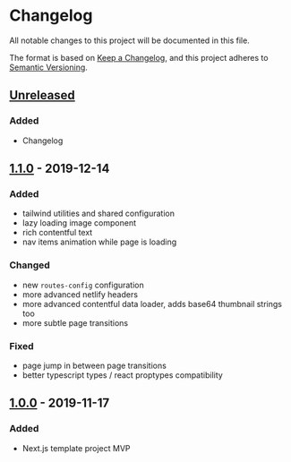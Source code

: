 # Changelog

All notable changes to this project will be documented in this file.

The format is based on [Keep a Changelog](https://keepachangelog.com/en/1.0.0/),
and this project adheres to [Semantic Versioning](https://semver.org/spec/v2.0.0.html).

## [Unreleased]

### Added

- Changelog

<!--
## [X.Y.X] - YYYY-MM-DD

### Added

for new features.

### Changed

for changes in existing functionality.

### Deprecated

for soon-to-be removed features.

### Removed

for now removed features.

### Fixed

for any bug fixes.

### Security

in case of vulnerabilities.
-->

## [1.1.0] - 2019-12-14

### Added

- tailwind utilities and shared configuration
- lazy loading image component
- rich contentful text
- nav items animation while page is loading

### Changed

- new `routes-config` configuration
- more advanced netlify headers
- more advanced contentful data loader, adds base64 thumbnail strings too
- more subtle page transitions

### Fixed

- page jump in between page transitions
- better typescript types / react proptypes compatibility

## [1.0.0] - 2019-11-17

### Added

- Next.js template project MVP

[Unreleased]: https://github.com/ciampo/_nextjs-template/compare/v1.1.0...HEAD
<!-- [X.Y.Z]: https://github.com/ciampo/_nextjs-template/compare/v1.1.0...vX.Y.Z -->
[1.1.0]: https://github.com/ciampo/_nextjs-template/compare/v1.0.0...v1.1.0
[1.0.0]: https://github.com/ciampo/_nextjs-template/releases/tag/v1.0.0
